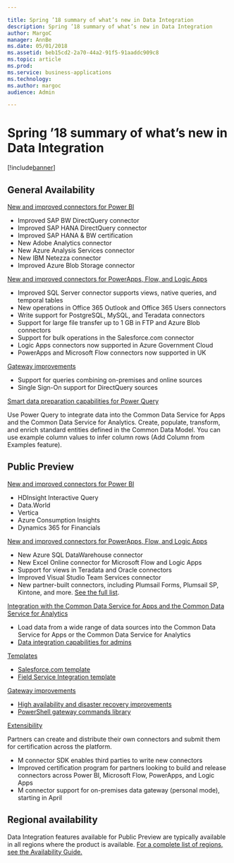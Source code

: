 ```yaml
---

title: Spring ’18 summary of what’s new in Data Integration
description: Spring ’18 summary of what’s new in Data Integration
author: MargoC
manager: AnnBe
ms.date: 05/01/2018
ms.assetid: beb15cd2-2a70-44a2-91f5-91aaddc909c8
ms.topic: article
ms.prod: 
ms.service: business-applications
ms.technology: 
ms.author: margoc
audience: Admin

---
```


# Spring ’18 summary of what’s new in Data Integration

[!include[banner](../../includes/banner.md)]

## General Availability
[New and improved connectors for Power BI](connectors.md#improved-connectors-for-power-bi)
- Improved SAP BW DirectQuery connector
- Improved SAP HANA DirectQuery connector
- Improved SAP HANA & BW certification
- New Adobe Analytics connector
- New Azure Analysis Services connector
- New IBM Netezza connector
- Improved Azure Blob Storage connector

[New and improved connectors for PowerApps, Flow, and Logic Apps](connectors.md#improved-connectors-for-powerapps-flow-and-logic-apps)
- Improved SQL Server connector supports views, native queries, and temporal tables
- New operations in Office 365 Outlook and Office 365 Users connectors
- Write support for PostgreSQL, MySQL, and Teradata connectors
- Support for large file transfer up to 1 GB in FTP and Azure Blob connectors
- Support for bulk operations in the Salesforce.com connector
- Logic Apps connectors now supported in Azure Government Cloud
- PowerApps and Microsoft Flow connectors now supported in UK

[Gateway improvements](gateway/overview.md)
- Support for queries combining on-premises and online sources
- Single Sign-On support for DirectQuery sources

[Smart data preparation capabilities for Power Query](smart-data-preparation-capabilities-add-column-examples.md)

Use Power Query to integrate data into the Common Data Service for Apps and the Common Data Service for Analytics. Create, populate, transform, and enrich standard entities defined in the Common Data Model. You can use example column values to infer column rows (Add Column from Examples feature).

## Public Preview
[New and improved connectors for Power BI](connectors.md#improved-connectors-for-power-bi)
- HDInsight Interactive Query
- Data.World
- Vertica
- Azure Consumption Insights
- Dynamics 365 for Financials

[New and improved connectors for PowerApps, Flow, and Logic Apps](connectors.md#improved-connectors-for-powerapps-flow-and-logic-apps)
- New Azure SQL DataWarehouse connector
- New Excel Online connector for Microsoft Flow and Logic Apps
- Support for views in Teradata and Oracle connectors
- Improved Visual Studio Team Services connector
- New partner-built connectors, including Plumsail Forms, Plumsail SP, Kintone, and more. [See the full list](connectors.md).

[Integration with the Common Data Service for Apps and the Common Data Service for Analytics](integration-cds-apps-cds-analytics.md)
- Load data from a wide range of data sources into the Common Data Service for Apps or the Common Data Service for Analytics
- [Data integration capabilities for admins](data-integration-capabilities-admins.md)

[Templates](templates/overview.md) 
- [Salesforce.com template](templates/salesforce-com-template.md)
- [Field Service Integration template](templates/field-service-integration-template.md)

[Gateway improvements](gateway/overview.md)
- [High availability and disaster recovery improvements](gateway/high-availability-disaster-recovery-improvements.md)
- [PowerShell gateway commands library](gateway/powershell-commands-library-premises-data-gateway.md)

[Extensibility](extensibility.md)

Partners can create and distribute their own connectors and submit them for certification across the platform.

- M connector SDK enables third parties to write new connectors
- Improved certification program for partners looking to build and release connectors across Power BI, Microsoft Flow, PowerApps, and Logic Apps
- M connector support for on-premises data gateway (personal mode), starting in April

## Regional availability

Data Integration features available for Public Preview are typically available in all regions where the product is available. [For a complete list of regions, see the Availability Guide.](https://aka.ms/dynamics_365_international_availability_deck)
